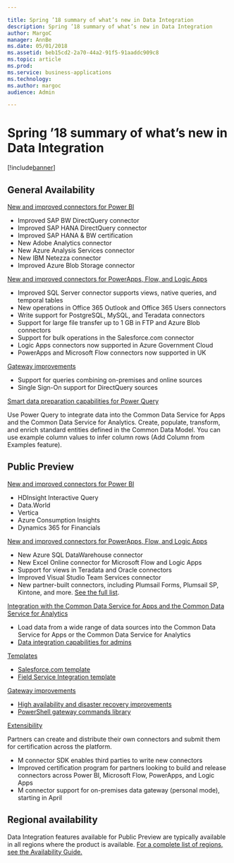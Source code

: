 ```yaml
---

title: Spring ’18 summary of what’s new in Data Integration
description: Spring ’18 summary of what’s new in Data Integration
author: MargoC
manager: AnnBe
ms.date: 05/01/2018
ms.assetid: beb15cd2-2a70-44a2-91f5-91aaddc909c8
ms.topic: article
ms.prod: 
ms.service: business-applications
ms.technology: 
ms.author: margoc
audience: Admin

---
```


# Spring ’18 summary of what’s new in Data Integration

[!include[banner](../../includes/banner.md)]

## General Availability
[New and improved connectors for Power BI](connectors.md#improved-connectors-for-power-bi)
- Improved SAP BW DirectQuery connector
- Improved SAP HANA DirectQuery connector
- Improved SAP HANA & BW certification
- New Adobe Analytics connector
- New Azure Analysis Services connector
- New IBM Netezza connector
- Improved Azure Blob Storage connector

[New and improved connectors for PowerApps, Flow, and Logic Apps](connectors.md#improved-connectors-for-powerapps-flow-and-logic-apps)
- Improved SQL Server connector supports views, native queries, and temporal tables
- New operations in Office 365 Outlook and Office 365 Users connectors
- Write support for PostgreSQL, MySQL, and Teradata connectors
- Support for large file transfer up to 1 GB in FTP and Azure Blob connectors
- Support for bulk operations in the Salesforce.com connector
- Logic Apps connectors now supported in Azure Government Cloud
- PowerApps and Microsoft Flow connectors now supported in UK

[Gateway improvements](gateway/overview.md)
- Support for queries combining on-premises and online sources
- Single Sign-On support for DirectQuery sources

[Smart data preparation capabilities for Power Query](smart-data-preparation-capabilities-add-column-examples.md)

Use Power Query to integrate data into the Common Data Service for Apps and the Common Data Service for Analytics. Create, populate, transform, and enrich standard entities defined in the Common Data Model. You can use example column values to infer column rows (Add Column from Examples feature).

## Public Preview
[New and improved connectors for Power BI](connectors.md#improved-connectors-for-power-bi)
- HDInsight Interactive Query
- Data.World
- Vertica
- Azure Consumption Insights
- Dynamics 365 for Financials

[New and improved connectors for PowerApps, Flow, and Logic Apps](connectors.md#improved-connectors-for-powerapps-flow-and-logic-apps)
- New Azure SQL DataWarehouse connector
- New Excel Online connector for Microsoft Flow and Logic Apps
- Support for views in Teradata and Oracle connectors
- Improved Visual Studio Team Services connector
- New partner-built connectors, including Plumsail Forms, Plumsail SP, Kintone, and more. [See the full list](connectors.md).

[Integration with the Common Data Service for Apps and the Common Data Service for Analytics](integration-cds-apps-cds-analytics.md)
- Load data from a wide range of data sources into the Common Data Service for Apps or the Common Data Service for Analytics
- [Data integration capabilities for admins](data-integration-capabilities-admins.md)

[Templates](templates/overview.md) 
- [Salesforce.com template](templates/salesforce-com-template.md)
- [Field Service Integration template](templates/field-service-integration-template.md)

[Gateway improvements](gateway/overview.md)
- [High availability and disaster recovery improvements](gateway/high-availability-disaster-recovery-improvements.md)
- [PowerShell gateway commands library](gateway/powershell-commands-library-premises-data-gateway.md)

[Extensibility](extensibility.md)

Partners can create and distribute their own connectors and submit them for certification across the platform.

- M connector SDK enables third parties to write new connectors
- Improved certification program for partners looking to build and release connectors across Power BI, Microsoft Flow, PowerApps, and Logic Apps
- M connector support for on-premises data gateway (personal mode), starting in April

## Regional availability

Data Integration features available for Public Preview are typically available in all regions where the product is available. [For a complete list of regions, see the Availability Guide.](https://aka.ms/dynamics_365_international_availability_deck)
